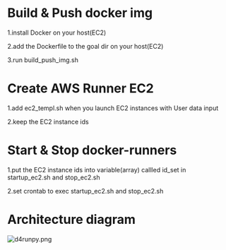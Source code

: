# Build & Push docker img
1.install Docker on your host(EC2)

2.add the Dockerfile to the goal dir on your host(EC2)

3.run build_push_img.sh

# Create AWS Runner EC2
1.add ec2_templ.sh when you launch EC2 instances with User data input

2.keep the EC2 instance ids

# Start & Stop docker-runners
1.put the EC2 instance ids into variable(array) callled id_set in startup_ec2.sh and stop_ec2.sh

2.set crontab to exec startup_ec2.sh and stop_ec2.sh

# Architecture diagram
![d4runpy.png](https://github.com/Jm-afzzz/myPub/blob/main/Dockerize_Py_Web-crawler/arch-diagram.png)
